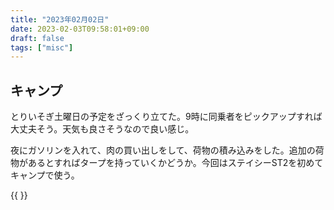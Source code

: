 ```yaml
---
title: "2023年02月02日"
date: 2023-02-03T09:58:01+09:00
draft: false
tags: ["misc"]
---
```


## キャンプ

とりいそぎ土曜日の予定をざっくり立てた。9時に同乗者をピックアップすれば大丈夫そう。天気も良さそうなので良い感じ。

夜にガソリンを入れて、肉の買い出しをして、荷物の積み込みをした。追加の荷物があるとすればタープを持っていくかどうか。今回はステイシーST2を初めてキャンプで使う。

{{ }}
